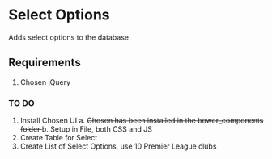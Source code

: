 # Select Options
Adds select options to the database

## Requirements
1. Chosen jQuery

### TO DO
1. Install Chosen UI
	a. <del> Chosen has been installed in the bower_components folder </del>
	b. Setup in File, both CSS and JS
2. Create Table for Select
3. Create List of Select Options, use 10 Premier League clubs